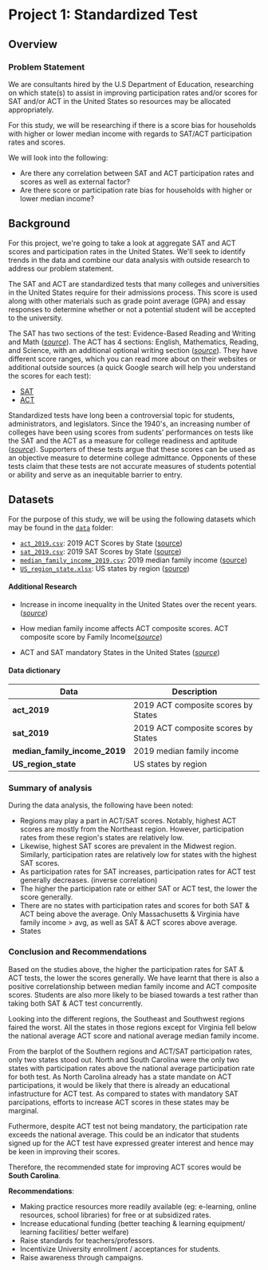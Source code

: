 # Project 1: Standardized Test 

## Overview

### Problem Statement
We are consultants hired by the U.S Department of Education, researching on which state(s) to assist in improving participation rates and/or scores for SAT and/or ACT in the United States so resources may be allocated appropriately. 

For this study, we will be researching if there is a score bias for households with higher or lower median income with regards to SAT/ACT participation rates and scores. 

We will look into the following:

- Are there any correlation between SAT and ACT participation rates and scores as well as external factor?
- Are there score or participation rate bias for households with higher or lower median income?



## Background

For this project, we're going to take a look at aggregate SAT and ACT scores and participation rates in the United States. We'll seek to identify trends in the data and combine our data analysis with outside research to address our problem statement.

The SAT and ACT are standardized tests that many colleges and universities in the United States require for their admissions process. This score is used along with other materials such as grade point average (GPA) and essay responses to determine whether or not a potential student will be accepted to the university.

The SAT has two sections of the test: Evidence-Based Reading and Writing and Math ([*source*](https://www.princetonreview.com/college/sat-sections)). The ACT has 4 sections: English, Mathematics, Reading, and Science, with an additional optional writing section ([*source*](https://www.act.org/content/act/en/products-and-services/the-act/scores/understanding-your-scores.html)). They have different score ranges, which you can read more about on their websites or additional outside sources (a quick Google search will help you understand the scores for each test):
* [SAT](https://collegereadiness.collegeboard.org/sat)
* [ACT](https://www.act.org/content/act/en.html)

Standardized tests have long been a controversial topic for students, administrators, and legislators. Since the 1940's, an increasing number of colleges have been using scores from sudents' performances on tests like the SAT and the ACT as a measure for college readiness and aptitude ([*source*](https://www.minotdailynews.com/news/local-news/2017/04/a-brief-history-of-the-sat-and-act/)). Supporters of these tests argue that these scores can be used as an objective measure to determine college admittance. Opponents of these tests claim that these tests are not accurate measures of students potential or ability and serve as an inequitable barrier to entry.

## Datasets

For the purpose of this study, we will be using the following datasets which may be found in the [`data`](./data/) folder:

* [`act_2019.csv`](./data/act_2019.csv): 2019 ACT Scores by State ([source](https://blog.prepscholar.com/act-scores-by-state-averages-highs-and-lows))
* [`sat_2019.csv`](./data/sat_2019.csv): 2019 SAT Scores by State ([source](https://blog.prepscholar.com/average-sat-scores-by-state-most-recent))
* [`median_family_income_2019.csv`](./data/median_family_income_2019.csv): 2019 median family income ([source](https://www.census.gov/data/tables/time-series/demo/income-poverty/historical-income-households.html))
* [`US_region_state.xlsx`](./data/US_region_state.xlsx): US states by region ([source](https://www.bea.gov/data/by-place-states-territories))


#### Additional Research

- Increase in income inequality in the United States over the recent years. ([*source*](https://www.pewresearch.org/social-trends/2020/01/09/trends-in-income-and-wealth-inequality/#:~:text=Over%20the%20same%20period%2C%20the,in%20the%20decades%20since%201980))

- How median family income affects ACT composite scores. ACT composite score by Family Income([*source*](https://www.act.org/content/dam/act/unsecured/documents/R1604-ACT-Composite-Score-by-Family-Income.pdf))

- ACT and SAT mandatory States in the United States ([*source*](https://prepmaven.com/blog/test-prep/states-require-sat-act/))



#### Data dictionary

| Data | Description |
| --- | --- |
| **act_2019** | 2019 ACT composite scores by States
| **sat_2019** | 2019 ACT composite scores by States  
| **median_family_income_2019** | 2019 median family income |
| **US_region_state** | US states by region |


### Summary of analysis

During the data analysis, the following have been noted:

- Regions may play a part in ACT/SAT scores. Notably, highest ACT scores are mostly from the Northeast region. However, participation rates from these region's states are relatively low.
- Likewise, highest SAT scores are prevalent in the Midwest region. Similarly, participation rates are relatively low for states with the highest SAT scores.
- As participation rates for SAT increases, participation rates for ACT test generally decreases. (inverse correlation)
- The higher the participation rate or either SAT or ACT test, the lower the score generally.
- There are no states with participation rates and scores for both SAT & ACT being above the average.
Only Massachusetts & Virginia have family income > avg, as well as SAT & ACT scores above average. 
- States


### Conclusion and Recommendations

Based on the studies above, the higher the participation rates for SAT & ACT tests, the lower the scores generally. We have learnt that there is also a positive correlationship between median family income and ACT composite scores. Students are also more likely to be biased towards a test rather than taking both SAT & ACT test concurrently.

Looking into the different regions, the Southeast and Southwest regions faired the worst. All the states in those regions except for Virginia fell below the national average ACT score and national average median family income. 

From the barplot of the Southern regions and ACT/SAT participation rates, only two states stood out. North and South Carolina were the only two states with participation rates above the national average participation rate for both test. As North Carolina already has a state mandate on ACT participations, it would be likely that there is already an educational infastructure for ACT test. As compared to states with mandatory SAT parcipations, efforts to increase ACT scores in these states may be marginal.

Futhermore, despite ACT test not being mandatory, the participation rate exceeds the national average. This could be an indicator that students signed up for the ACT test have expressed greater interest and hence may be keen in improving their scores. 

Therefore, the recommended state for improving ACT scores would be **South Carolina**.

**Recommendations**:

- Making practice resources more readily available (eg: e-learning, online resources, school libraries) for free or at subsidized rates.
- Increase educational funding (better teaching & learning equipment/ learning facilities/ better welfare)
- Raise standards for teachers/professors. 
- Incentivize University enrollment / acceptances for students.
- Raise awareness through campaigns.

